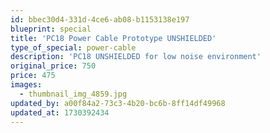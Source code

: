 ```yaml
---
id: bbec30d4-331d-4ce6-ab08-b1153138e197
blueprint: special
title: 'PC18 Power Cable Prototype UNSHIELDED'
type_of_special: power-cable
description: 'PC18 UNSHIELDED for low noise environment'
original_price: 750
price: 475
images:
  - thumbnail_img_4859.jpg
updated_by: a00f84a2-73c3-4b20-bc6b-8ff14df49968
updated_at: 1730392434
---
```

